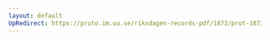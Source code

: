 ```yaml
---
layout: default
UpRedirect: https://pruto.im.uu.se/riksdagen-records-pdf/1873/prot-1873--fk--208/prot-1873--fk--208_020.pdf
---
```

